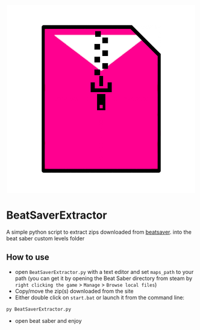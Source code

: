 <p align="center">
<img src="logo.png">
</p>

# BeatSaverExtractor

A simple python script to extract zips downloaded from [beatsaver](https://beatsaver.com/). into the beat saber custom levels folder

## How to use

* open `BeatSaverExtractor.py` with a text editor and set `maps_path` to your path (you can get it by opening the Beat Saber directory from steam by `right clicking the game` > `Manage` > `Browse local files`)
* Copy/move the zip(s) downloaded from the site
* Either double click on `start.bat` or launch it from the command line:

```bash
py BeatSaverExtractor.py 
```
* open beat saber and enjoy